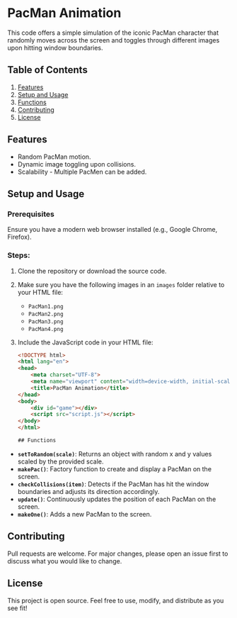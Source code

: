 # PacMan Animation

This code offers a simple simulation of the iconic PacMan character that randomly moves across the screen and toggles through different images upon hitting window boundaries.

## Table of Contents
1. [Features](#features)
2. [Setup and Usage](#setup-and-usage)
3. [Functions](#functions)
4. [Contributing](#contributing)
5. [License](#license)

## Features
- Random PacMan motion.
- Dynamic image toggling upon collisions.
- Scalability - Multiple PacMen can be added.

## Setup and Usage

### Prerequisites

Ensure you have a modern web browser installed (e.g., Google Chrome, Firefox).

### Steps:

1. Clone the repository or download the source code.
2. Make sure you have the following images in an `images` folder relative to your HTML file:
    - `PacMan1.png`
    - `PacMan2.png`
    - `PacMan3.png`
    - `PacMan4.png`
3. Include the JavaScript code in your HTML file:

   ```html
   <!DOCTYPE html>
   <html lang="en">
   <head>
       <meta charset="UTF-8">
       <meta name="viewport" content="width=device-width, initial-scale=1.0">
       <title>PacMan Animation</title>
   </head>
   <body>
       <div id="game"></div>
       <script src="script.js"></script>
   </body>
   </html>

   ## Functions

- **`setToRandom(scale)`**: Returns an object with random x and y values scaled by the provided scale.
- **`makePac()`**: Factory function to create and display a PacMan on the screen.
- **`checkCollisions(item)`**: Detects if the PacMan has hit the window boundaries and adjusts its direction accordingly.
- **`update()`**: Continuously updates the position of each PacMan on the screen.
- **`makeOne()`**: Adds a new PacMan to the screen.

## Contributing

Pull requests are welcome. For major changes, please open an issue first to discuss what you would like to change.

## License

This project is open source. Feel free to use, modify, and distribute as you see fit!
